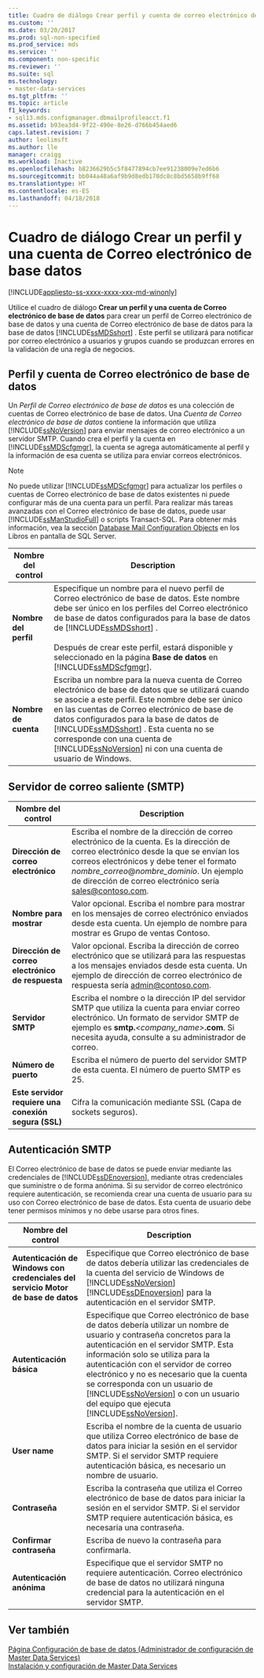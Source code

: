 ```yaml
---
title: Cuadro de diálogo Crear perfil y cuenta de correo electrónico de base de datos | Microsoft Docs
ms.custom: ''
ms.date: 03/20/2017
ms.prod: sql-non-specified
ms.prod_service: mds
ms.service: ''
ms.component: non-specific
ms.reviewer: ''
ms.suite: sql
ms.technology:
- master-data-services
ms.tgt_pltfrm: ''
ms.topic: article
f1_keywords:
- sql13.mds.configmanager.dbmailprofileacct.f1
ms.assetid: b93ea3d4-9f22-490e-8e26-d766b454aed6
caps.latest.revision: 7
author: leolimsft
ms.author: lle
manager: craigg
ms.workload: Inactive
ms.openlocfilehash: b8236629b5c5f8477894cb7ee91238009e7ed6b6
ms.sourcegitcommit: bb044a48a6af9b9d8edb178dc8c8bd5658b9ff68
ms.translationtype: HT
ms.contentlocale: es-ES
ms.lasthandoff: 04/18/2018
---
```

# <a name="create-database-mail-profile-and-account-dialog-box"></a>Cuadro de diálogo Crear un perfil y una cuenta de Correo electrónico de base datos

[!INCLUDE[appliesto-ss-xxxx-xxxx-xxx-md-winonly](../includes/appliesto-ss-xxxx-xxxx-xxx-md-winonly.md)]

  Utilice el cuadro de diálogo **Crear un perfil y una cuenta de Correo electrónico de base de datos** para crear un perfil de Correo electrónico de base de datos y una cuenta de Correo electrónico de base de datos para la base de datos [!INCLUDE[ssMDSshort](../includes/ssmdsshort-md.md)] . Este perfil se utilizará para notificar por correo electrónico a usuarios y grupos cuando se produzcan errores en la validación de una regla de negocios.  
  
## <a name="database-mail-profile-and-account"></a>Perfil y cuenta de Correo electrónico de base de datos  
 Un *Perfil de Correo electrónico de base de datos* es una colección de cuentas de Correo electrónico de base de datos. Una *Cuenta de Correo electrónico de base de datos* contiene la información que utiliza [!INCLUDE[ssNoVersion](../includes/ssnoversion-md.md)] para enviar mensajes de correo electrónico a un servidor SMTP. Cuando crea el perfil y la cuenta en [!INCLUDE[ssMDScfgmgr](../includes/ssmdscfgmgr-md.md)], la cuenta se agrega automáticamente al perfil y la información de esa cuenta se utiliza para enviar correos electrónicos.  
  
> [!NOTE]  
>  No puede utilizar [!INCLUDE[ssMDScfgmgr](../includes/ssmdscfgmgr-md.md)] para actualizar los perfiles o cuentas de Correo electrónico de base de datos existentes ni puede configurar más de una cuenta para un perfil. Para realizar más tareas avanzadas con el Correo electrónico de base de datos, puede usar [!INCLUDE[ssManStudioFull](../includes/ssmanstudiofull-md.md)] o scripts Transact-SQL. Para obtener más información, vea la sección [Database Mail Configuration Objects](../relational-databases/database-mail/database-mail-configuration-objects.md) en los Libros en pantalla de SQL Server.  
  
|Nombre del control|Description|  
|------------------|-----------------|  
|**Nombre del perfil**|Especifique un nombre para el nuevo perfil de Correo electrónico de base de datos. Este nombre debe ser único en los perfiles del Correo electrónico de base de datos configurados para la base de datos de [!INCLUDE[ssMDSshort](../includes/ssmdsshort-md.md)] .<br /><br /> Después de crear este perfil, estará disponible y seleccionado en la página **Base de datos** en [!INCLUDE[ssMDScfgmgr](../includes/ssmdscfgmgr-md.md)].|  
|**Nombre de cuenta**|Escriba un nombre para la nueva cuenta de Correo electrónico de base de datos que se utilizará cuando se asocie a este perfil. Este nombre debe ser único en las cuentas de Correo electrónico de base de datos configurados para la base de datos de [!INCLUDE[ssMDSshort](../includes/ssmdsshort-md.md)] . Esta cuenta no se corresponde con una cuenta de [!INCLUDE[ssNoVersion](../includes/ssnoversion-md.md)] ni con una cuenta de usuario de Windows.|  
  
## <a name="outgoing-smtp-mail-server"></a>Servidor de correo saliente (SMTP)  
  
|Nombre del control|Description|  
|------------------|-----------------|  
|**Dirección de correo electrónico**|Escriba el nombre de la dirección de correo electrónico de la cuenta. Es la dirección de correo electrónico desde la que se envían los correos electrónicos y debe tener el formato *nombre_correo*@*nombre_dominio*. Un ejemplo de dirección de correo electrónico sería sales@contoso.com.|  
|**Nombre para mostrar**|Valor opcional. Escriba el nombre para mostrar en los mensajes de correo electrónico enviados desde esta cuenta. Un ejemplo de nombre para mostrar es Grupo de ventas Contoso.|  
|**Dirección de correo electrónico de respuesta**|Valor opcional. Escriba la dirección de correo electrónico que se utilizará para las respuestas a los mensajes enviados desde esta cuenta. Un ejemplo de dirección de correo electrónico de respuesta sería admin@contoso.com.|  
|**Servidor SMTP**|Escriba el nombre o la dirección IP del servidor SMTP que utiliza la cuenta para enviar correo electrónico. Un formato de servidor SMTP de ejemplo es **smtp.***<company_name>***.com**. Si necesita ayuda, consulte a su administrador de correo.|  
|**Número de puerto**|Escriba el número de puerto del servidor SMTP de esta cuenta. El número de puerto SMTP es 25.|  
|**Este servidor requiere una conexión segura (SSL)**|Cifra la comunicación mediante SSL (Capa de sockets seguros).|  
  
## <a name="smtp-authentication"></a>Autenticación SMTP  
 El Correo electrónico de base de datos se puede enviar mediante las credenciales de [!INCLUDE[ssDEnoversion](../includes/ssdenoversion-md.md)], mediante otras credenciales que suministre o de forma anónima. Si su servidor de correo electrónico requiere autenticación, se recomienda crear una cuenta de usuario para su uso con Correo electrónico de base de datos. Esta cuenta de usuario debe tener permisos mínimos y no debe usarse para otros fines.  
  
|Nombre del control|Description|  
|------------------|-----------------|  
|**Autenticación de Windows con credenciales del servicio Motor de base de datos**|Especifique que Correo electrónico de base de datos debería utilizar las credenciales de la cuenta del servicio de Windows de [!INCLUDE[ssNoVersion](../includes/ssnoversion-md.md)] [!INCLUDE[ssDEnoversion](../includes/ssdenoversion-md.md)] para la autenticación en el servidor SMTP.|  
|**Autenticación básica**|Especifique que Correo electrónico de base de datos debería utilizar un nombre de usuario y contraseña concretos para la autenticación en el servidor SMTP. Esta información solo se utiliza para la autenticación con el servidor de correo electrónico y no es necesario que la cuenta se corresponda con un usuario de [!INCLUDE[ssNoVersion](../includes/ssnoversion-md.md)] o con un usuario del equipo que ejecuta [!INCLUDE[ssNoVersion](../includes/ssnoversion-md.md)].|  
|**User name**|Escriba el nombre de la cuenta de usuario que utiliza Correo electrónico de base de datos para iniciar la sesión en el servidor SMTP. Si el servidor SMTP requiere autenticación básica, es necesario un nombre de usuario.|  
|**Contraseña**|Escriba la contraseña que utiliza el Correo electrónico de base de datos para iniciar la sesión en el servidor SMTP. Si el servidor SMTP requiere autenticación básica, es necesaria una contraseña.|  
|**Confirmar contraseña**|Escriba de nuevo la contraseña para confirmarla.|  
|**Autenticación anónima**|Especifique que el servidor SMTP no requiere autenticación. Correo electrónico de base de datos no utilizará ninguna credencial para la autenticación en el servidor SMTP.|  
  
## <a name="see-also"></a>Ver también  
 [Página Configuración de base de datos &#40;Administrador de configuración de Master Data Services&#41;](../master-data-services/database-configuration-page-master-data-services-configuration-manager.md)   
[Instalación y configuración de Master Data Services](../master-data-services/master-data-services-installation-and-configuration.md)
  
  
